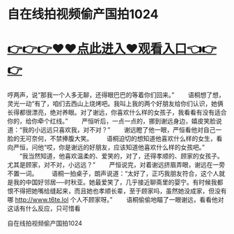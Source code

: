 # 自在线拍视频偷产国拍1024

# <a href="https://github.com/zuoyes/rugu/issues/1">👉👉👉♥♥点此进入♥观看入口👈👉👉</a>

哼两声，说“那我一个人多无聊，还得眼巴巴的等着你们回来。”
　　语桐想了想，灵光一动“有了，咱们去西山上烧烤吧。我叫上我的两个好朋友给你们认识，她俩长得都很漂亮，绝对养眼。对了谢远，你喜欢什么样的女孩子，我看看有没有适合你的，给你牵个红线。”
　　严恒听后，一点一点的，挪到谢远身边，嬉皮笑脸说道：“我的小远远只喜欢我，对不对？”
　　谢远瞪了他一眼，严恒看他对自己一脸的无可奈何，不禁捧腹大笑。
　　语桐迫切的想知道他喜欢什么样的女生，看向严恒，问他“哎，你是谢远的好朋友，应该知道他喜欢什么样的女孩吧。”
　　“我当然知道，他喜欢温柔的、爱笑的，对了，还得孝顺的、顾家的女孩子。尤其是顾家，对不对，小远远？”
　　严恒说完，对着谢远挤眉弄眼，谢远在一旁不置一词。
　　语桐一拍桌子，朗声说道：“太好了，正巧我朋友符合，这个人就是我的中国好邻居──时秋亚。她最爱笑了，几乎接近聊斋里的婴宁。有时候我都恨不得把她嘴给缝起来，而且她也孝顺长辈，至于顾家吗，虽然她没成家，但没有哪
  http://www.t6te.lol
  个人不顾家呀。”
　　语桐偷偷地瞄了一眼谢远，看看他对这话有什么反应，只可惜看

自在线拍视频偷产国拍1024
